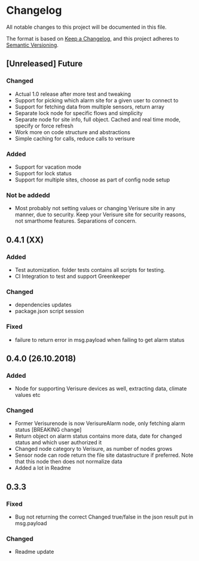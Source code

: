 # Changelog
All notable changes to this project will be documented in this file.

The format is based on [Keep a Changelog](https://keepachangelog.com/en/1.0.0/),
and this project adheres to [Semantic Versioning](https://semver.org/spec/v2.0.0.html).

## [Unreleased] Future
### Changed
- Actual 1.0 release after more test and tweaking
- Support for picking which alarm site for a given user to connect to
- Support for fetching data from multiple sensors, return array
- Separate lock node for specific flows and simplicity
- Separate node for site info, full object. Cached and real time mode, specify or force refresh
- Work more on code structure and abstractions
- Simple caching for calls, reduce calls to verisure


### Added
- Support for vacation mode
- Support for lock status
- Support for multiple sites, choose as part of config node setup

### Not be addedd
- Most probably not setting values or changing Verisure site in any manner, due to security. Keep your Verisure site for security reasons, not smarthome features. Separations of concern.


## 0.4.1 (XX)
### Added
- Test automization. folder tests contains all scripts for testing.
- CI Integration to test and support Greenkeeper

### Changed
- dependencies updates
- package.json script session

### Fixed
- failure to return error in msg.payload when failing to get alarm status



## 0.4.0 (26.10.2018)
### Added
- Node for supporting Verisure devices as well, extracting data, climate values etc

### Changed
- Former Verisurenode is now VerisureAlarm node, only fetching alarm status [BREAKING change]
- Return object on alarm status contains more data, date for changed status and which user authorized it
- Changed node category to Verisure, as number of nodes grows
- Sensor node can rode return the file site datastructure if preferred. Note that this node then does not normalize data
- Added a lot in Readme

## 0.3.3
### Fixed
- Bug not returning the correct Changed true/false in the json result put in msg.payload

### Changed
- Readme update


